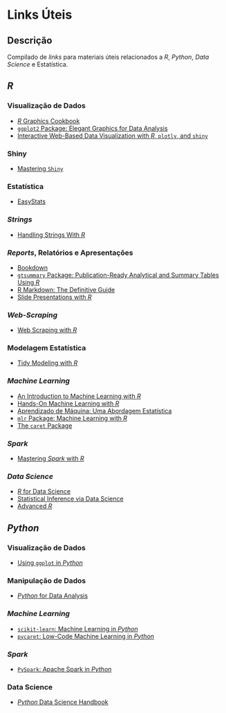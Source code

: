 # Links Úteis

## Descrição

Compilado de *links* para materiais úteis relacionados a *R*, *Python*, *Data Science* e Estatística.

## *R*
### Visualização de Dados
- <a href="https://r-graphics.org">*R* Graphics Cookbook</a>
- <a href="https://ggplot2-book.org/index.html">`ggplot2` Package: Elegant Graphics for Data Analysis</a>
- <a href="https://plotly-r.com/index.html">Interactive Web-Based Data Visualization with *R*, `plotly`, and `shiny`</a>

### Shiny
- <a href="https://mastering-shiny.org">Mastering `Shiny`</a>

### Estatística
- <a href="https://github.com/easystats">EasyStats</a>

### *Strings*
- <a href="https://www.gastonsanchez.com/r4strings/">Handling Strings With *R*</a>

### *Reports*, Relatórios e Apresentações
- <a href="https://bookdown.org/yihui/bookdown/">Bookdown</a>
- <a href="http://www.danieldsjoberg.com/gtsummary/">`gtsummary` Package: Publication-Ready Analytical and Summary Tables Using *R*</a>
- <a href="https://bookdown.org/yihui/rmarkdown/">R Markdown: The Definitive Guide</a>
- <a href="https://rmarkdown.rstudio.com/lesson-11.html">Slide Presentations with *R*</a>

### *Web-Scraping*
- <a href="https://steviep42.github.io/webscraping/book/">Web Scraping with *R*</a>

### Modelagem Estatística
- <a href="https://www.tmwr.org">Tidy Modeling with *R*</a>

### *Machine Learning*
- <a href="https://lgatto.github.io/IntroMachineLearningWithR/index.html">An Introduction to Machine Learning with *R*</a>
- <a href="https://bradleyboehmke.github.io/HOML/">Hands-On Machine Learning with *R*</a>
- <a href="http://www.rizbicki.ufscar.br/ame/">Aprendizado de Máquina: Uma Abordagem Estatística</a>
- <a href="https://mlr.mlr-org.com">`mlr` Package: Machine Learning with *R*</a>
- <a href="http://topepo.github.io/caret/index.html">The `caret` Package</a>

### *Spark*
- <a href="https://therinspark.com">Mastering *Spark* with *R*</a>

### *Data Science*
- <a href="https://r4ds.had.co.nz">*R* for Data Science</a>
- <a href="https://moderndive.com/index.html">Statistical Inference via Data Science</a>
- <a href="https://adv-r.hadley.nz">Advanced *R*</a>

## *Python*
### Visualização de Dados
- <a href="https://realpython.com/ggplot-python/">Using `ggplot` in *Python*</a>

### Manipulação de Dados
- <a href="https://www.programmer-books.com/wp-content/uploads/2019/04/Python-for-Data-Analysis-2nd-Edition.pdf">*Python* for Data Analysis</a>

### *Machine Learning*
- <a href="https://scikit-learn.org/stable/">`scikit-learn`: Machine Learning in *Python*</a>
- <a href="https://pycaret.org/guide/">`pycaret`: Low-Code Machine Learning in *Python*</a>

### *Spark*
- <a href="https://spark.apache.org/docs/latest/api/python/">`PySpark`: Apache Spark in *Python*</a>

### Data Science
- <a href="https://jakevdp.github.io/PythonDataScienceHandbook/">*Python* Data Science Handbook</a>

